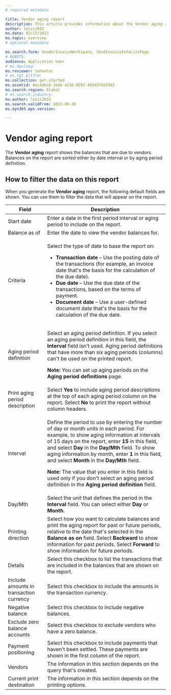 ```yaml
---
# required metadata

title: Vendor aging report
description: This article provides information about the Vendor aging report that's available in Microsoft Dynamics 365 Finance.
author: leizi2015
ms.date: 02/13/2023
ms.topic: overview
# optional metadata

ms.search.form: VendorInvoiceWorkspace, VendInvoiceInfoListPage
# ROBOTS: 
audience: Application User
# ms.devlang: 
ms.reviewer: twheeloc
# ms.tgt_pltfrm: 
ms.collection: get-started
ms.assetid: 0ec4dbc0-2eeb-423b-8592-4b5d37e559d3
ms.search.region: Global
# ms.search.industry: 
ms.author: leizi2015
ms.search.validFrom: 2022-09-28
ms.dyn365.ops.version: 

---
```


# Vendor aging report

The **Vendor aging** report shows the balances that are due to vendors. Balances on the report are sorted either by date interval or by aging period definition.

## How to filter the data on this report

When you generate the **Vendor aging** report, the following default fields are shown. You can use them to filter the data that will appear on the report. 


| Field | Description |
|-------|-------------| 
| Start date | Enter a date in the first period interval or aging period to include on the report. |
| Balance as of | Enter the date to view the vendor balances for. |
| Criteria | <p>Select the type of date to base the report on:</p><ul><li>**Transaction date** – Use the posting date of the transactions (for example, an invoice date that's the basis for the calculation of the due date).</li><li>**Due date** – Use the due date of the transactions, based on the terms of payment.</li><li>**Document date** – Use a user-defined document date that's the basis for the calculation of the due date.</li></ul> |
| Aging period definition | <p>Select an aging period definition. If you select an aging period definition in this field, the **Interval** field isn't used. Aging period definitions that have more than six aging periods (columns) can't be used on the printed report.</p><p>**Note:** You can set up aging periods on the **Aging period definitions** page.<p> |
| Print aging period description | Select **Yes** to include aging period descriptions at the top of each aging period column on the report. Select **No** to print the report without column headers. |
| Interval | <p>Define the period to use by entering the number of day or month units in each period. For example, to show aging information at intervals of 15 days on the report, enter **15** in this field, and select **Day** in the **Day/Mth** field. To show aging information by month, enter **1** in this field, and select **Month** in the **Day/Mth** field.</p><p>**Note:** The value that you enter in this field is used only if you don't select an aging period definition in the **Aging period definition** field.<p> |
| Day/Mth | Select the unit that defines the period in the **Interval** field. You can select either **Day** or **Month**. |
| Printing direction | Select how you want to calculate balances and print the aging report for past or future periods, relative to the date that's selected in the **Balance as on** field. Select **Backward** to show information for past periods. Select **Forward** to show information for future periods. |
| Details | Select this checkbox to list the transactions that are included in the balances that are shown on the report. |
| Include amounts in transaction currency | Select this checkbox to include the amounts in the transaction currency. |
| Negative balance | Select this checkbox to include negative balances. |
| Exclude zero balance accounts | Select this checkbox to exclude vendors who have a zero balance. |
| Payment positioning | Select this checkbox to include payments that haven't been settled. These payments are shown in the first column of the report. |
| Vendors | The information in this section depends on the query that's created. |
| Current print destination | The information in this section depends on the printing options. | 
